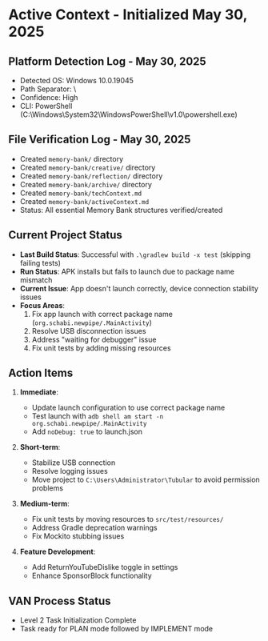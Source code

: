 # Active Context - Initialized May 30, 2025

## Platform Detection Log - May 30, 2025
- Detected OS: Windows 10.0.19045
- Path Separator: \
- Confidence: High
- CLI: PowerShell (C:\Windows\System32\WindowsPowerShell\v1.0\powershell.exe)

## File Verification Log - May 30, 2025
- Created `memory-bank/` directory
- Created `memory-bank/creative/` directory
- Created `memory-bank/reflection/` directory
- Created `memory-bank/archive/` directory
- Created `memory-bank/techContext.md`
- Created `memory-bank/activeContext.md`
- Status: All essential Memory Bank structures verified/created

## Current Project Status
- **Last Build Status**: Successful with `.\gradlew build -x test` (skipping failing tests)
- **Run Status**: APK installs but fails to launch due to package name mismatch
- **Current Issue**: App doesn't launch correctly, device connection stability issues
- **Focus Areas**: 
  1. Fix app launch with correct package name (`org.schabi.newpipe/.MainActivity`)
  2. Resolve USB disconnection issues
  3. Address "waiting for debugger" issue
  4. Fix unit tests by adding missing resources
  
## Action Items
1. **Immediate**: 
   - Update launch configuration to use correct package name
   - Test launch with `adb shell am start -n org.schabi.newpipe/.MainActivity`
   - Add `noDebug: true` to launch.json

2. **Short-term**:
   - Stabilize USB connection
   - Resolve logging issues
   - Move project to `C:\Users\Administrator\Tubular` to avoid permission problems

3. **Medium-term**:
   - Fix unit tests by moving resources to `src/test/resources/`
   - Address Gradle deprecation warnings
   - Fix Mockito stubbing issues

4. **Feature Development**:
   - Add ReturnYouTubeDislike toggle in settings
   - Enhance SponsorBlock functionality

## VAN Process Status
- Level 2 Task Initialization Complete
- Task ready for PLAN mode followed by IMPLEMENT mode 